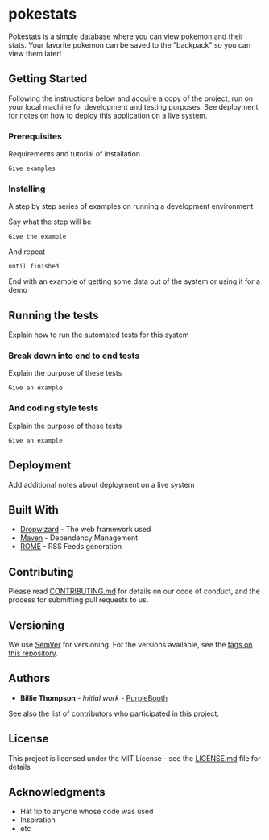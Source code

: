 # pokestats

Pokestats is a simple database where you can view pokemon and their stats. Your favorite pokemon
can be saved to the "backpack" so you can view them later!

## Getting Started

Following the instructions below and acquire a copy of the project, run on your local machine for development and testing purposes. See deployment for notes on how to deploy this application on a live system.

### Prerequisites

Requirements and tutorial of installation  


```
Give examples
```

### Installing

A step by step series of examples on running a development environment 

Say what the step will be

```
Give the example
```

And repeat

```
until finished
```

End with an example of getting some data out of the system or using it for a demo

## Running the tests

Explain how to run the automated tests for this system

### Break down into end to end tests

Explain the purpose of these tests  

```
Give an example
```

### And coding style tests

Explain the purpose of these tests 

```
Give an example
```

## Deployment

Add additional notes about deployment on a live system

## Built With

* [Dropwizard](http://www.dropwizard.io/1.0.2/docs/) - The web framework used
* [Maven](https://maven.apache.org/) - Dependency Management
* [ROME](https://rometools.github.io/rome/) - RSS Feeds generation

## Contributing

Please read [CONTRIBUTING.md](https://gist.github.com/PurpleBooth/b24679402957c63ec426) for details on our code of conduct, and the process for submitting pull requests to us.

## Versioning

We use [SemVer](http://semver.org/) for versioning. For the versions available, see the [tags on this repository](https://github.com/your/project/tags). 

## Authors

* **Billie Thompson** - *Initial work* - [PurpleBooth](https://github.com/PurpleBooth)

See also the list of [contributors](https://github.com/your/project/contributors) who participated in this project.

## License

This project is licensed under the MIT License - see the [LICENSE.md](LICENSE.md) file for details

## Acknowledgments

* Hat tip to anyone whose code was used
* Inspiration
* etc
